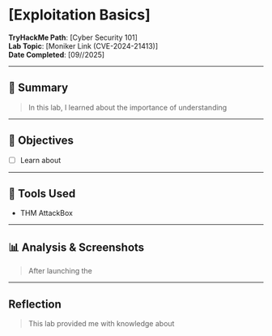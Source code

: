 # [Exploitation Basics]

**TryHackMe Path**: [Cyber Security 101]  
**Lab Topic**: [Moniker Link (CVE-2024-21413)]  
**Date Completed**: [09//2025]

---

## 🧠 Summary

> In this lab, I learned about the importance of understanding 

---

## 🎯 Objectives
- [ ] Learn about
      
---

## 🧰 Tools Used
- THM AttackBox
  
---


## 📊 Analysis & Screenshots

> After launching the 

---

## Reflection

> This lab provided me with knowledge about 
